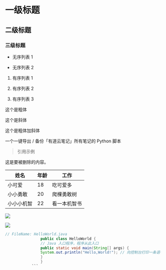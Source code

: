 # 一级标题

## 二级标题

### 三级标题

- 无序列表 1

- 无序列表 2

1. 有序列表 1

1. 有序列表 2

1. 有序列表 3

这个是粗体

这个是斜体

这个是粗体加斜体

一个一键导出 / 备份「有道云笔记」所有笔记的 Python 脚本

> 引用示例


这是要被删除的内容。

| 姓名 | 年龄 | 工作 | 
| -- | -- | -- |
| 小可爱 | 18 | 吃可爱多 | 
| 小小勇敢 | 20 | 爬棵勇敢树 | 
| 小小小机智 | 22 | 看一本机智书 | 


![](https://camo.githubusercontent.com/c552d55ca834e9c1be508e20dbd918409f01025f9e5d89a2cd769d359916af18/68747470733a2f2f6465707077616e672e6f73732d636e2d6265696a696e672e616c6979756e63732e636f6d2f626c6f672f323032302d30382d30342d3037333234322e706e67)

![](https://camo.githubusercontent.com/c552d55ca834e9c1be508e20dbd918409f01025f9e5d89a2cd769d359916af18/68747470733a2f2f6465707077616e672e6f73732d636e2d6265696a696e672e616c6979756e63732e636f6d2f626c6f672f323032302d30382d30342d3037333234322e706e67)

```java
// FileName: HelloWorld.java
                public class HelloWorld {
                // Java 入口程序，程序从此入口
                public static void main(String[] args) {
                System.out.println("Hello,World!"); // 向控制台打印一条语句
                }
                }
            ```


```